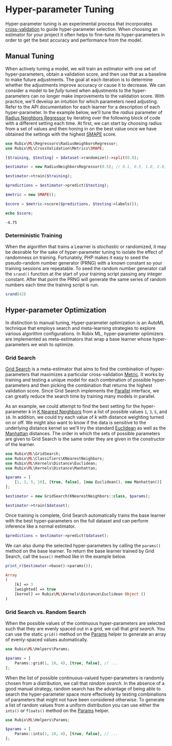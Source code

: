 # Hyper-parameter Tuning
Hyper-parameter tuning is an experimental process that incorporates [cross-validation](cross-validation.md) to guide hyper-parameter selection. When choosing an estimator for your project it often helps to fine-tune its hyper-parameters in order to get the best accuracy and performance from the model.

## Manual Tuning
When actively tuning a model, we will train an estimator with one set of hyper-parameters, obtain a validation score, and then use that as a baseline to make future adjustments. The goal at each iteration is to determine whether the adjustments improve accuracy or cause it to decrease. We can consider a model to be *fully* tuned when adjustments to the hyper-parameters can no longer make improvements to the validation score. With practice, we'll develop an intuition for which parameters need adjusting. Refer to the API documentation for each learner for a description of each hyper-parameter. In the example below, we'll tune the *radius* parameter of [Radius Neighbors Regressor](regressors/radius-neighbors-regressor.md) by iterating over the following block of code with a different setting each time. At first, we can start by choosing radius from a set of values and then honing in on the best value once we have obtained the settings with the highest [SMAPE](cross-validation/metrics/smape.md) score.

```php
use Rubix\ML\Regressors\RadiusNeighborsRegressor;
use Rubix\ML\CrossValidation\Metrics\SMAPE;

[$training, $testing] = $dataset->randomize()->split(0.8);

$estimator = new RadiusNeighborsRegressor(0.5); // 0.1, 0.5, 1.0, 2.0, 5.0

$estimator->train($training);

$predictions = $estimator->predict($testing);

$metric = new SMAPE();

$score = $metric->score($predictions, $testing->labels());

echo $score;
```

```
-4.75
```

### Deterministic Training
When the algorithm that trains a Learner is *stochastic* or randomized, it may be desirable for the sake of hyper-parameter tuning to isolate the effect of randomness on training. Fortunately, PHP makes it easy to seed the pseudo-random number generator (PRNG) with a known constant so your training sessions are repeatable. To seed the random number generator call the `srand()` function at the start of your training script passing any integer constant. After that point the PRNG will generate the same series of random numbers each time the training script is run.

```php
srand(42)
```

## Hyper-parameter Optimization
In distinction to manual tuning, Hyper-parameter optimization is an AutoML technique that employs search and meta-learning strategies to explore various algorithm configurations. In Rubix ML, hyper-parameter optimizers are implemented as meta-estimators that wrap a base learner whose hyper-parameters we wish to optimize.

### Grid Search
[Grid Search](grid-search.md) is a meta-estimator that aims to find the combination of hyper-parameters that maximizes a particular cross-validation [Metric](cross-validation/metrics/api.md). It works by training and testing a unique model for each combination of possible hyper-parameters and then picking the combination that returns the highest validation score. Since Grid Search implements the [Parallel](parallel.md) interface, we can greatly reduce the search time by training many models in parallel.

As an example, we could attempt to find the best setting for the hyper-parameter *k* in [K Nearest Neighbors](classifiers/k-nearest-neighbors.md) from a list of possible values `1`, `3`, `5`, and `10`. In addition, we could try each value of *k* with distance weighting turned on or off. We might also want to know if the data is sensitive to the underlying distance kernel so we'll try the standard [Euclidean](kernels/distance/euclidean.md) as well as the [Manhattan](kernels/distance/manhattan.md) distances. The order in which the sets of possible parameters are given to Grid Search is the same order they are given in the constructor of the learner.

```php
use Rubix\ML\GridSearch;
use Rubix\ML\Classifiers\KNearestNeighbors;
use Rubix\ML\Kernels\Distance\Euclidean;
use Rubix\ML\Kernels\Distance\Manhattan;

$params = [
    [1, 3, 5, 10], [true, false], [new Euclidean(), new Manhattan()]
];

$estimator = new GridSearch(KNearestNeighbors::class, $params);

$estimator->train($dataset);
```

Once training is complete, Grid Search automatically trains the base learner with the best hyper-parameters on the full dataset and can perform inference like a normal estimator.

```php
$predictions = $estimator->predict($dataset);
```

We can also dump the selected hyper-parameters by calling the `params()` method on the base learner. To return the base learner trained by Grid Search, call the `base()` method like in the example below.

```php
print_r($estimator->base()->params());
```

```php
Array
(
    [k] => 3
    [weighted] => true
    [kernel] => Rubix\ML\Kernels\Distance\Euclidean Object ()
)
```
### Grid Search vs. Random Search
When the possible values of the continuous hyper-parameters are selected such that they are evenly spaced out in a grid, we call that *grid search*. You can use the static `grid()` method on the [Params](helpers/params.md) helper to generate an array of evenly-spaced values automatically.

```php
use Rubix\ML\Helpers\Params;

$params = [
    Params::grid(1, 10, 4), [true, false], // ...
];
```

When the list of possible continuous-valued hyper-parameters is randomly chosen from a distribution, we call that *random search*. In the absence of a good manual strategy, random search has the advantage of being able to search the hyper-parameter space more effectively by testing combinations of parameters that might not have been considered otherwise. To generate a list of random values from a uniform distribution you can use either the `ints()` or `floats()` method on the [Params](helpers/params.md) helper.

```php
use Rubix\ML\Helpers\Params;

$params = [
    Params::ints(1, 10, 4), [true, false], // ...
];
```
